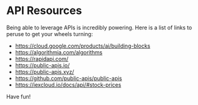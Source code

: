 # API Resources

Being able to leverage APIs is incredibly powering. Here is a list of links to peruse to get your wheels turning:

 - https://cloud.google.com/products/ai/building-blocks
 - https://algorithmia.com/algorithms 
 - https://rapidapi.com/
 - https://public-apis.io/
 - https://public-apis.xyz/
 - https://github.com/public-apis/public-apis
 - https://iexcloud.io/docs/api/#stock-prices

Have fun!
